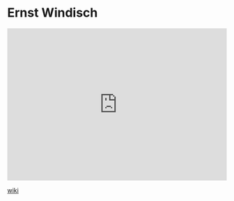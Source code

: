 # Ernst Windisch
<iframe width="100%" height="350" frameborder="0" allow="accelerometer; autoplay; clipboard-write; encrypted-media; gyroscope; picture-in-picture" allowfullscreen src="https://en.wikipedia.org/wiki/Ernst-Windisch"></iframe>

[wiki](https://en.wikipedia.org/wiki/Ernst-Windisch)